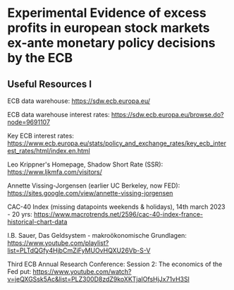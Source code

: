 # Experimental Evidence of excess profits in european stock markets ex-ante monetary policy decisions by the ECB


## Useful Resources I

ECB data warehouse: https://sdw.ecb.europa.eu/

ECB data warehouse interest rates: https://sdw.ecb.europa.eu/browse.do?node=9691107

Key ECB interest rates: https://www.ecb.europa.eu/stats/policy_and_exchange_rates/key_ecb_interest_rates/html/index.en.html

Leo Krippner's Homepage, Shadow Short Rate (SSR): https://www.ljkmfa.com/visitors/

Annette Vissing-Jorgensen (earlier UC Berkeley, now FED): https://sites.google.com/view/annette-vissing-jorgensen

CAC-40 Index (missing datapoints weekends & holidays), 14th march 2023 - 20 yrs: https://www.macrotrends.net/2596/cac-40-index-france-historical-chart-data

I.B. Sauer, Das Geldsystem - makroökonomische Grundlagen: https://www.youtube.com/playlist?list=PLTdQGfy4HjbCmZiFyMUOvHQXU26Vb-S-V

Third ECB Annual Research Conference: Session 2: The economics of the Fed put: https://www.youtube.com/watch?v=jeQXGSsk5Ac&list=PLZ300D8zdZ9koXKTjaIOfsHjJx71vH3Sl
